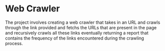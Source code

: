 
# Web Crawler

The project involves creating a web crawler that takes in an URL and crawls through the link provided and fetchs the URLs that are present in the page and recursively crawls all these links eventually returning a report that contains the frequency of the links encountered during the crawling process.